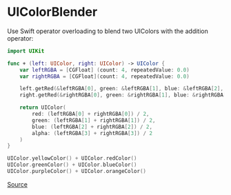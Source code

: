 # UIColorBlender

Use Swift operator overloading to blend two UIColors with the addition operator:

```swift
import UIKit

func + (left: UIColor, right: UIColor) -> UIColor {
    var leftRGBA = [CGFloat] (count: 4, repeatedValue: 0.0)
    var rightRGBA = [CGFloat](count: 4, repeatedValue: 0.0)

    left.getRed(&leftRGBA[0], green: &leftRGBA[1], blue: &leftRGBA[2], alpha: &leftRGBA[3])
    right.getRed(&rightRGBA[0], green: &rightRGBA[1], blue: &rightRGBA[2], alpha: &rightRGBA[3])

    return UIColor(
        red: (leftRGBA[0] + rightRGBA[0]) / 2,
        green: (leftRGBA[1] + rightRGBA[1]) / 2,
        blue: (leftRGBA[2] + rightRGBA[2]) / 2,
        alpha: (leftRGBA[3] + rightRGBA[3]) / 2
    )
}

UIColor.yellowColor() + UIColor.redColor()
UIColor.greenColor() + UIColor.blueColor()
UIColor.purpleColor() + UIColor.orangeColor()
```

[Source](https://gist.github.com/jas/d26de56c47d320567b19)
